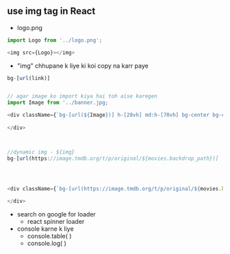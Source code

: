 ## use img tag in React
- logo.png
```js
import Logo from '../logo.png';

<img src={Logo}></img>
```
- "img" chhupane k liye ki koi copy na karr paye
```js
bg-[url(link)]


// agar image ko import kiya hai toh aise karegen
import Image from '../banner.jpg;

<div className={`bg-[url(${Image})] h-[28vh] md:h-[70vh] bg-center bg-cover flex items-end justify-center`}>
 
</div>



//dynamic img - ${img}
bg-[url(https://image.tmdb.org/t/p/original/${movies.backdrop_path})]




<div className={`bg-[url(https://image.tmdb.org/t/p/original/${movies.backdrop_path})] h-[28vh] md:h-[70vh] bg-center bg-cover flex items-end justify-center`}>
 
</div>

```
- search on google for loader
    - react spinner loader
- console karne k liye
  - console.table( )
  - console.log( )

